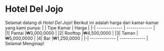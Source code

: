 # Hotel Del Jojo
Selamat datang di _Hotel Del Jojo_!
Berikut ini adalah harga dari kamar-kamar yang kami punya:
| | Tipe Kamar  | Harga |
|-| ------------- | ------------- |
|1| Pantai  |₩3,000,0000 |
|2| Rooftop  |₩4,500,0000  |
|3| Taman |₩5,000,0000 |
|4| Bar |₩1,250,0000 |
|-| ------------- | ------------- |
Selamat Menginap!
